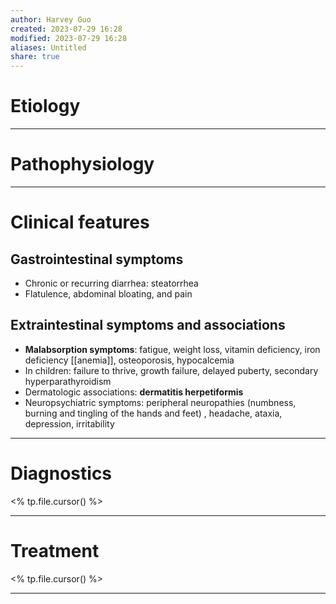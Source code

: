 ```yaml
---
author: Harvey Guo
created: 2023-07-29 16:28
modified: 2023-07-29 16:28
aliases: Untitled
share: true
---
```

# Etiology


---
# Pathophysiology


---
# Clinical features
## Gastrointestinal symptoms
- Chronic or recurring diarrhea: steatorrhea
- Flatulence, abdominal bloating, and pain
## Extraintestinal symptoms and associations
- **Malabsorption symptoms**: fatigue, weight loss, vitamin deficiency, iron deficiency [[anemia]], osteoporosis, hypocalcemia
- In children: failure to thrive, growth failure, delayed puberty, secondary hyperparathyroidism
- Dermatologic associations: **dermatitis herpetiformis**
- Neuropsychiatric symptoms: peripheral neuropathies (numbness, burning and tingling of the hands and feet) , headache, ataxia, depression, irritability

---
# Diagnostics
<% tp.file.cursor() %>

---
# Treatment
<% tp.file.cursor() %>

---
